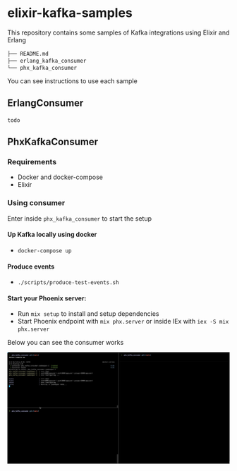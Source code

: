 # elixir-kafka-samples

This repository contains some samples of Kafka integrations using Elixir and Erlang

```
├── README.md
├── erlang_kafka_consumer
└── phx_kafka_consumer
```

You can see instructions to use each sample

## ErlangConsumer

```
todo
```

## PhxKafkaConsumer

### Requirements

* Docker and docker-compose
* Elixir 

### Using consumer

Enter inside `phx_kafka_consumer` to start the setup

#### Up Kafka locally using docker

  * `docker-compose up`

#### Produce events 

  * `./scripts/produce-test-events.sh`

#### Start your Phoenix server:

  * Run `mix setup` to install and setup dependencies
  * Start Phoenix endpoint with `mix phx.server` or inside IEx with `iex -S mix phx.server`

Below you can see the consumer works

![Using kafka consumer with phoenix](./phx_kafka_consumer/phx_kafka_consumer.gif)
